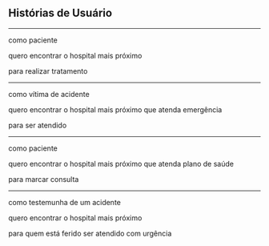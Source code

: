 ## Histórias de Usuário

------------------------
  
como paciente

quero encontrar o hospital mais próximo

para realizar tratamento

  ------------------------
  
como vítima de acidente

quero encontrar o hospital mais próximo que atenda emergência

para ser atendido

  ------------------------

como paciente

quero encontrar o hospital mais próximo que atenda plano de saúde

para marcar consulta

  ------------------------

como testemunha de um acidente

quero encontrar o hospital mais próximo 

para quem está ferido ser atendido com urgência
